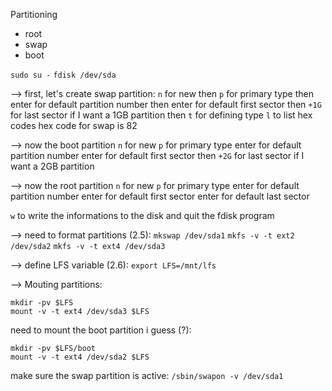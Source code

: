 Partitioning

* root
* swap
* boot

`sudo su -`
`fdisk /dev/sda`

--> first, let's create swap partition:
`n` for new
then `p` for primary type
then enter for default partition number
then enter for default first sector
then `+1G` for last sector if I want a 1GB partition
then `t` for defining type
`l` to list hex codes
hex code for swap is 82

--> now the boot partition
`n` for new
`p` for primary type
enter for default partition number
enter for default first sector
then `+2G` for last sector if I want a 2GB partition

--> now the root partition
`n` for new
`p` for primary type
enter for default partition number
enter for default first sector
enter for default last sector

`w` to write the informations to the disk and quit the fdisk program


--> need to format partitions (2.5):
`mkswap /dev/sda1`
`mkfs -v -t ext2 /dev/sda2`
`mkfs -v -t ext4 /dev/sda3`

--> define LFS variable (2.6):
`export LFS=/mnt/lfs`

--> Mouting partitions:
```
mkdir -pv $LFS
mount -v -t ext4 /dev/sda3 $LFS
```

need to mount the boot partition i guess (?):
```
mkdir -pv $LFS/boot
mount -v -t ext4 /dev/sda2 $LFS
```

make sure the swap partition is active:
`/sbin/swapon -v /dev/sda1`